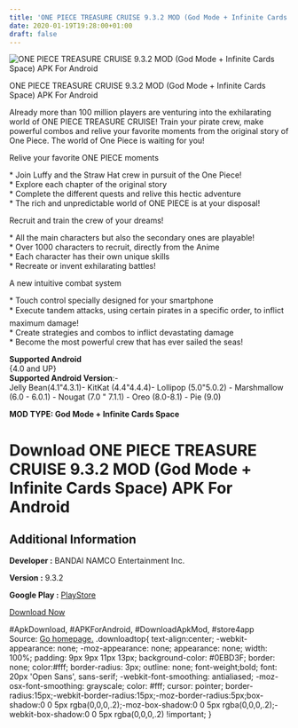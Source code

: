 ```yaml
---
title: 'ONE PIECE TREASURE CRUISE 9.3.2 MOD (God Mode + Infinite Cards Space) APK For Android'
date: 2020-01-19T19:28:00+01:00
draft: false
---
```


![ONE PIECE TREASURE CRUISE 9.3.2 MOD (God Mode + Infinite Cards Space) APK For Android](https://i1.wp.com/apkhome.net/wp-content/uploads/2020/01/ONE-PIECE-TREASURE-CRUISE-9.3.2-MOD-God-Mode-Infinite-Cards-Space.png "ONE PIECE TREASURE CRUISE 9.3.2 MOD (God Mode + Infinite Cards Space) APK For Android")

  

ONE PIECE TREASURE CRUISE 9.3.2 MOD (God Mode + Infinite Cards Space) APK For Android

Already more than 100 million players are venturing into the exhilarating world of ONE PIECE TREASURE CRUISE! Train your pirate crew, make powerful combos and relive your favorite moments from the original story of One Piece. The world of One Piece is waiting for you!

Relive your favorite ONE PIECE moments

\* Join Luffy and the Straw Hat crew in pursuit of the One Piece!  
\* Explore each chapter of the original story  
\* Complete the different quests and relive this hectic adventure  
\* The rich and unpredictable world of ONE PIECE is at your disposal!

Recruit and train the crew of your dreams!

\* All the main characters but also the secondary ones are playable!  
\* Over 1000 characters to recruit, directly from the Anime  
\* Each character has their own unique skills  
\* Recreate or invent exhilarating battles!

A new intuitive combat system

\* Touch control specially designed for your smartphone  
\* Execute tandem attacks, using certain pirates in a specific order, to inflict maximum damage!  
\* Create strategies and combos to inflict devastating damage  
\* Become the most powerful crew that has ever sailed the seas!

**Supported Android**  
{4.0 and UP}  
**Supported Android Version**:-  
Jelly Bean(4.1"4.3.1)- KitKat (4.4"4.4.4)- Lollipop (5.0"5.0.2) - Marshmallow (6.0 - 6.0.1) - Nougat (7.0 " 7.1.1) - Oreo (8.0-8.1) - Pie (9.0)

**MOD TYPE: God Mode + Infinite Cards Space**

Download ONE PIECE TREASURE CRUISE 9.3.2 MOD (God Mode + Infinite Cards Space) APK For Android
==============================================================================================

Additional Information
----------------------

**Developer :** BANDAI NAMCO Entertainment Inc.

**Version :** 9.3.2

**Google Play :** [PlayStore](https://play.google.com/store/apps/details?id=com.namcobandaigames.spmoja010E)

  

[Download Now](https://store4app.co/post/one-piece-treasure-cruise-9-3-2-mod-god-mode-infinite-cards-space-apk-for-android_1579457946)

  
#ApkDownload, #APKForAndroid, #DownloadApkMod, #store4app  
Source: [Go homepage.](https://store4app.co/post/one-piece-treasure-cruise-9-3-2-mod-god-mode-infinite-cards-space-apk-for-android_1579457946) .downloadtop{ text-align:center; -webkit-appearance: none; -moz-appearance: none; appearance: none; width: 100%; padding: 9px 9px 11px 13px; background-color: #0EBD3F; border: none; color:#fff; border-radius: 3px; outline: none; font-weight;bold; font: 20px 'Open Sans', sans-serif; -webkit-font-smoothing: antialiased; -moz-osx-font-smoothing: grayscale; color: #fff; cursor: pointer; border-radius:15px;-webkit-border-radius:15px;-moz-border-radius:5px;box-shadow:0 0 5px rgba(0,0,0,.2);-moz-box-shadow:0 0 5px rgba(0,0,0,.2);-webkit-box-shadow:0 0 5px rgba(0,0,0,.2) !important; }
